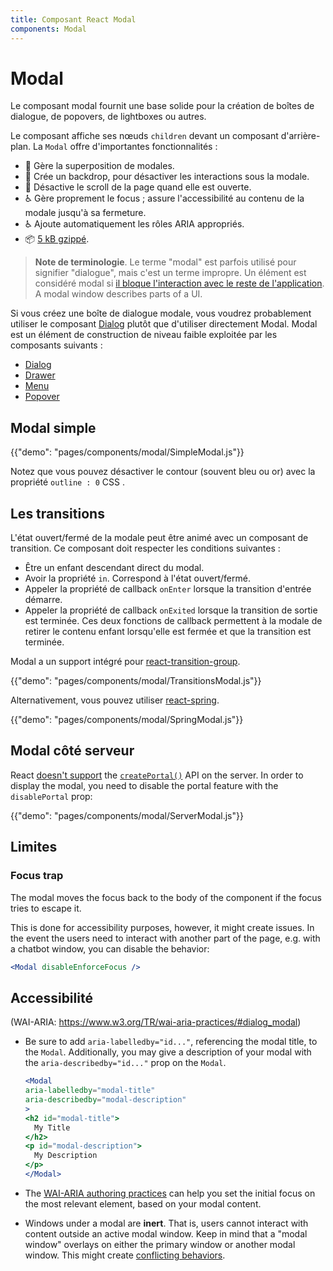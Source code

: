 ```yaml
---
title: Composant React Modal
components: Modal
---
```


# Modal

<p class="description">Le composant modal fournit une base solide pour la création de boîtes de dialogue, de popovers, de lightboxes ou autres.</p>

Le composant affiche ses nœuds `children` devant un composant d'arrière-plan. La `Modal` offre d'importantes fonctionnalités :

- 💄 Gère la superposition de modales.
- 🔐 Crée un backdrop, pour désactiver les interactions sous la modale.
- 🔐 Désactive le scroll de la page quand elle est ouverte.
- ♿️ Gère proprement le focus ; assure l'accessibilité au contenu de la modale jusqu'à sa fermeture.
- ♿ Ajoute automatiquement les rôles ARIA appropriés.
- 📦 [5 kB gzippé](/size-snapshot).

> **Note de terminologie**. Le terme "modal" est parfois utilisé pour signifier "dialogue", mais c'est un terme impropre. Un élément est considéré modal si [il bloque l'interaction avec le reste de l'application](https://en.wikipedia.org/wiki/Modal_window). A modal window describes parts of a UI.

Si vous créez une boîte de dialogue modale, vous voudrez probablement utiliser le composant [Dialog](/components/dialogs/) plutôt que d'utiliser directement Modal. Modal est un élément de construction de niveau faible exploitée par les composants suivants :

- [Dialog](/components/dialogs/)
- [Drawer](/components/drawers/)
- [Menu](/components/menus/)
- [Popover](/components/popover/)

## Modal simple

{{"demo": "pages/components/modal/SimpleModal.js"}}

Notez que vous pouvez désactiver le contour (souvent bleu ou or) avec la propriété `outline : 0` CSS .

## Les transitions

L'état ouvert/fermé de la modale peut être animé avec un composant de transition. Ce composant doit respecter les conditions suivantes :

- Être un enfant descendant direct du modal.
- Avoir la propriété `in`. Correspond à l'état ouvert/fermé.
- Appeler la propriété de callback `onEnter` lorsque la transition d'entrée démarre.
- Appeler la propriété de callback `onExited` lorsque la transition de sortie est terminée. Ces deux fonctions de callback permettent à la modale de retirer le contenu enfant lorsqu'elle est fermée et que la transition est terminée.

Modal a un support intégré pour [react-transition-group](https://github.com/reactjs/react-transition-group).

{{"demo": "pages/components/modal/TransitionsModal.js"}}

Alternativement, vous pouvez utiliser [react-spring](https://github.com/react-spring/react-spring).

{{"demo": "pages/components/modal/SpringModal.js"}}

## Modal côté serveur

React [doesn't support](https://github.com/facebook/react/issues/13097) the [`createPortal()`](https://reactjs.org/docs/portals.html) API on the server. In order to display the modal, you need to disable the portal feature with the `disablePortal` prop:

{{"demo": "pages/components/modal/ServerModal.js"}}

## Limites

### Focus trap

The modal moves the focus back to the body of the component if the focus tries to escape it.

This is done for accessibility purposes, however, it might create issues. In the event the users need to interact with another part of the page, e.g. with a chatbot window, you can disable the behavior:

```jsx
<Modal disableEnforceFocus />
```

## Accessibilité

(WAI-ARIA: https://www.w3.org/TR/wai-aria-practices/#dialog_modal)

- Be sure to add `aria-labelledby="id..."`, referencing the modal title, to the `Modal`. Additionally, you may give a description of your modal with the `aria-describedby="id..."` prop on the `Modal`.
    
    ```jsx
    <Modal
    aria-labelledby="modal-title"
    aria-describedby="modal-description"
    >
    <h2 id="modal-title">
      My Title
    </h2>
    <p id="modal-description">
      My Description
    </p>
    </Modal>
    ```

- The [WAI-ARIA authoring practices](https://www.w3.org/TR/wai-aria-practices/examples/dialog-modal/dialog.html) can help you set the initial focus on the most relevant element, based on your modal content.
- Windows under a modal are **inert**. That is, users cannot interact with content outside an active modal window. Keep in mind that a "modal window" overlays on either the primary window or another modal window. This might create [conflicting behaviors](#focus-trap).
